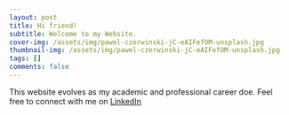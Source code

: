 ```yaml
---
layout: post
title: Hi friend! 
subtitle: Welcome to my Website.
cover-img: /assets/img/pawel-czerwinski-jC-eAIFefOM-unsplash.jpg
thumbnail-img: /assets/img/pawel-czerwinski-jC-eAIFefOM-unsplash.jpg
tags: []
comments: false 
---
```


This website evolves as my academic and professional career doe. Feel free to connect with me on [LinkedIn](https://linkedin.com/in/arimoya)